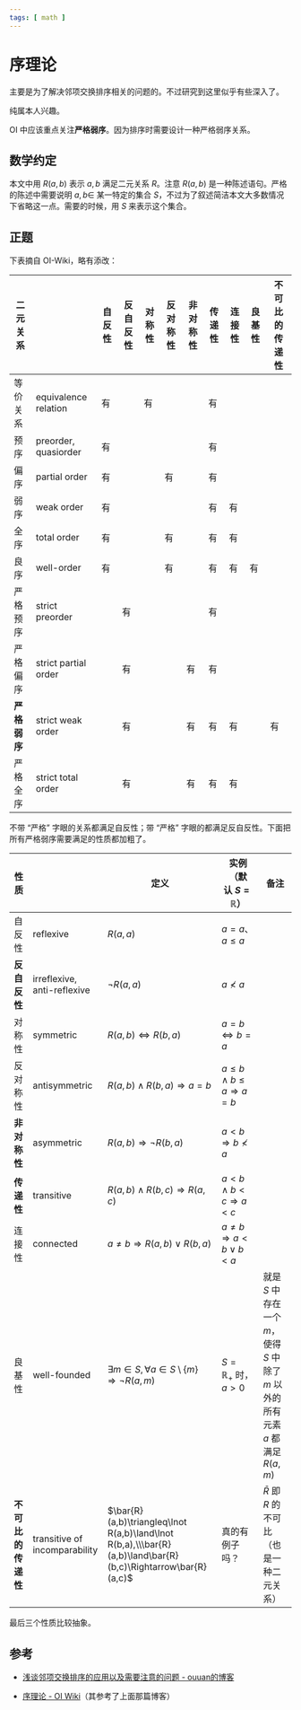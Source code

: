 ```yaml
---
tags: [ math ]
---
```

# 序理论

主要是为了解决邻项交换排序相关的问题的。不过研究到这里似乎有些深入了。

纯属本人兴趣。

OI 中应该重点关注**严格弱序**。因为排序时需要设计一种严格弱序关系。

## 数学约定

本文中用 $R(a,b)$ 表示 $a,b$ 满足二元关系 $R$。注意 $R(a,b)$ 是一种陈述语句。严格的陈述中需要说明 $a,b\in$ 某一特定的集合 $S$，不过为了叙述简洁本文大多数情况下省略这一点。需要的时候，用 $S$ 来表示这个集合。

## 正题

下表摘自 OI-Wiki，略有添改：

| 二元关系     |                      | 自反性 | 反自反性 | 对称性 | 反对称性 | 非对称性 | 传递性 | 连接性 | 良基性 | 不可比的传递性 |
| -------- | -------------------- | --- | ---- | --- | ---- | ---- | --- | --- | --- | ------- |
| 等价关系     | equivalence relation | 有   |      | 有   |      |      | 有   |     |     |         |
| 预序       | preorder, quasiorder | 有   |      |     |      |      | 有   |     |     |         |
| 偏序       | partial order        | 有   |      |     | 有    |      | 有   |     |     |         |
| 弱序       | weak order           | 有   |      |     |      |      | 有   | 有   |     |         |
| 全序       | total order          | 有   |      |     | 有    |      | 有   | 有   |     |         |
| 良序       | well-order           | 有   |      |     | 有    |      | 有   | 有   | 有   |         |
| 严格预序     | strict preorder      |     | 有    |     |      |      | 有   |     |     |         |
| 严格偏序     | strict partial order |     | 有    |     |      | 有    | 有   |     |     |         |
| **严格弱序** | strict weak order    |     | 有    |     |      | 有    | 有   | 有   |     | 有       |
| 严格全序     | strict total order   |     | 有    |     |      | 有    | 有   | 有   |     |         |

不带 “严格” 字眼的关系都满足自反性；带 “严格” 字眼的都满足反自反性。下面把所有严格弱序需要满足的性质都加粗了。

| 性质          |                               | 定义                                                                                                           | 实例（默认 $S=\mathbb{R}$）                  | 备注                                                       |
| ----------- | ----------------------------- | ------------------------------------------------------------------------------------------------------------ | -------------------------------------- | -------------------------------------------------------- |
| 自反性         | reflexive                     | $R(a,a)$                                                                                                     | $a=a$、$a\le a$                         |                                                          |
| **反自反性**    | irreflexive, anti-reflexive   | $\lnot R(a,a)$                                                                                               | $a\not\lt a$                           |                                                          |
| 对称性         | symmetric                     | $R(a,b)\Leftrightarrow R(b,a)$                                                                               | $a=b\Leftrightarrow b=a$               |                                                          |
| 反对称性        | antisymmetric                 | $R(a,b)\land R(b,a)\Rightarrow a=b$                                                                          | $a\le b\land b\le a\Rightarrow a=b$    |                                                          |
| **非对称性**    | asymmetric                    | $R(a,b)\Rightarrow \lnot R(b,a)$                                                                             | $a\lt b\Rightarrow b\not\lt a$         |                                                          |
| **传递性**     | transitive                    | $R(a,b)\land R(b,c)\Rightarrow R(a,c)$                                                                       | $a\lt b\land b\lt c\Rightarrow a\lt c$ |                                                          |
| 连接性         | connected                     | $a\not=b\Rightarrow R(a,b)\lor R(b,a)$                                                                       | $a\not=b\Rightarrow a<b\lor b<a$       |                                                          |
| 良基性         | well-founded                  | $\exists m\in S,\forall a\in S\setminus\{m\}\Rightarrow \lnot R(a,m)$                                        | $S=\mathbb{R}_+$ 时，$a\gt 0$            | 就是 $S$ 中存在一个 $m$，使得 $S$ 中除了 $m$ 以外的所有元素 $a$ 都满足 $R(a,m)$ |
| **不可比的传递性** | transitive of incomparability | $\bar{R}(a,b)\triangleq\lnot R(a,b)\land\lnot R(b,a),\\\bar{R}(a,b)\land\bar{R}(b,c)\Rightarrow\bar{R}(a,c)$ | 真的有例子吗？                                | $\bar{R}$ 即 $R$ 的不可比（也是一种二元关系）                           |

最后三个性质比较抽象。

## 参考

- [浅谈邻项交换排序的应用以及需要注意的问题 - ouuan的博客](https://ouuan.github.io/post/%E6%B5%85%E8%B0%88%E9%82%BB%E9%A1%B9%E4%BA%A4%E6%8D%A2%E6%8E%92%E5%BA%8F%E7%9A%84%E5%BA%94%E7%94%A8%E4%BB%A5%E5%8F%8A%E9%9C%80%E8%A6%81%E6%B3%A8%E6%84%8F%E7%9A%84%E9%97%AE%E9%A2%98/)

- [序理论 - OI Wiki](https://oi-wiki.org/math/order-theory/)（其参考了上面那篇博客）